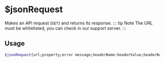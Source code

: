# $jsonRequest

Makes an API request (`GET`) and returns its response.
::: tip Note
The URL must be whitelisted, you can check in our support server.
:::

## Usage

```bash
$jsonRequest[url;property;error message;headerName:headerValue;headerName:headerValue;...]
```

